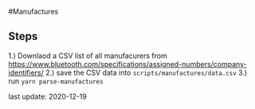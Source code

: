 #Manufactures

## Steps

1.) Downlaod a CSV list of all manufacurers from https://www.bluetooth.com/specifications/assigned-numbers/company-identifiers/
2.) save the CSV data into ```scripts/manufactures/data.csv```
3.) run ```yarn parse-manufactures```

last update: 2020-12-19
